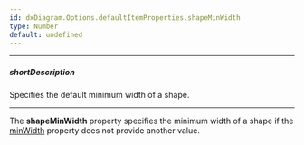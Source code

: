 ```yaml
---
id: dxDiagram.Options.defaultItemProperties.shapeMinWidth
type: Number
default: undefined
---
```

---
##### shortDescription
Specifies the default minimum width of a shape.

---
The **shapeMinWidth** property specifies the minimum width of a shape if the [minWidth](/Documentation/ApiReference/UI_Components/dxDiagram/Configuration/customShapes/#minWidth) property does not provide another value.